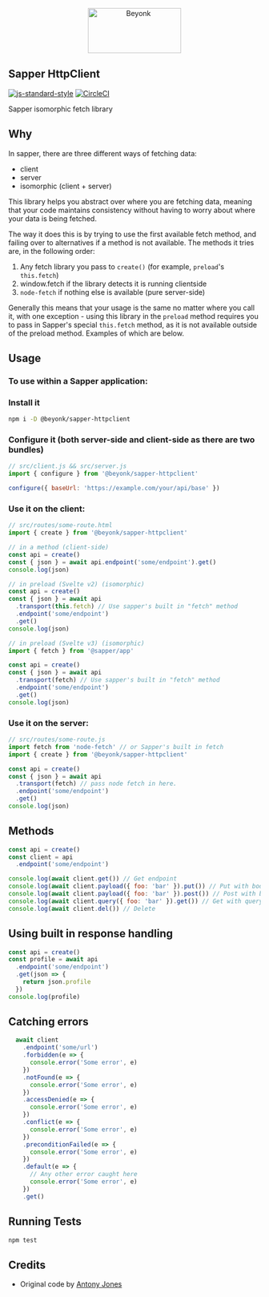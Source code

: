 <p align="center">
  <img width="186" height="90" src="https://user-images.githubusercontent.com/218949/44782765-377e7c80-ab80-11e8-9dd8-fce0e37c235b.png" alt="Beyonk" />
</p>

## Sapper HttpClient

[![js-standard-style](https://img.shields.io/badge/code%20style-standard-brightgreen.svg)](http://standardjs.com) [![CircleCI](https://circleci.com/gh/beyonk-adventures/sapper-httpclient.svg?style=shield)](https://circleci.com/gh/beyonk-adventures/sapper-httpclient)

Sapper isomorphic fetch library

## Why

In sapper, there are three different ways of fetching data:

* client
* server
* isomorphic (client + server)

This library helps you abstract over where you are fetching data, meaning that your code maintains consistency without having to worry about where your data is being fetched.

The way it does this is by trying to use the first available fetch method, and failing over to alternatives if a  method is not available. The methods it tries are, in the following order:

1. Any fetch library you pass to `create()` (for example, `preload`'s `this.fetch`)
1. window.fetch if the library detects it is running clientside
1. `node-fetch` if nothing else is available (pure server-side)

Generally this means that your usage is the same no matter where you call it, with one exception - using this library in the `preload` method requires you to pass in Sapper's special `this.fetch` method, as it is not available outside of the preload method. Examples of which are below.

## Usage

### To use within a Sapper application:

### Install it

```bash
npm i -D @beyonk/sapper-httpclient
```

### Configure it (both server-side and client-side as there are two bundles)

```js
// src/client.js && src/server.js
import { configure } from '@beyonk/sapper-httpclient'

configure({ baseUrl: 'https://example.com/your/api/base' })
```

### Use it on the client:

```js
// src/routes/some-route.html
import { create } from '@beyonk/sapper-httpclient'

// in a method (client-side)
const api = create()
const { json } = await api.endpoint('some/endpoint').get()
console.log(json)

// in preload (Svelte v2) (isomorphic)
const api = create()
const { json } = await api
  .transport(this.fetch) // Use sapper's built in "fetch" method
  .endpoint('some/endpoint')
  .get()
console.log(json)

// in preload (Svelte v3) (isomorphic)
import { fetch } from '@sapper/app'

const api = create()
const { json } = await api
  .transport(fetch) // Use sapper's built in "fetch" method
  .endpoint('some/endpoint')
  .get()
console.log(json)
```

### Use it on the server:

```js
// src/routes/some-route.js
import fetch from 'node-fetch' // or Sapper's built in fetch
import { create } from '@beyonk/sapper-httpclient'

const api = create()
const { json } = await api
  .transport(fetch) // pass node fetch in here.
  .endpoint('some/endpoint')
  .get()
console.log(json)
```

## Methods

```js
const api = create()
const client = api
  .endpoint('some/endpoint')

console.log(await client.get()) // Get endpoint
console.log(await client.payload({ foo: 'bar' }).put()) // Put with body
console.log(await client.payload({ foo: 'bar' }).post()) // Post with body
console.log(await client.query({ foo: 'bar' }).get()) // Get with query
console.log(await client.del()) // Delete
```

## Using built in response handling

```js
const api = create()
const profile = await api
  .endpoint('some/endpoint')
  .get(json => {
    return json.profile
  })
console.log(profile)
```

## Catching errors

```js
  await client
    .endpoint('some/url')
    .forbidden(e => {
      console.error('Some error', e)
    })
    .notFound(e => {
      console.error('Some error', e)
    })
    .accessDenied(e => {
      console.error('Some error', e)
    })
    .conflict(e => {
      console.error('Some error', e)
    })
    .preconditionFailed(e => {
      console.error('Some error', e)
    })
    .default(e => {
      // Any other error caught here
      console.error('Some error', e)
    })
    .get()
```

## Running Tests

```js
npm test
```

## Credits

* Original code by [Antony Jones](https://github.com/antony)
